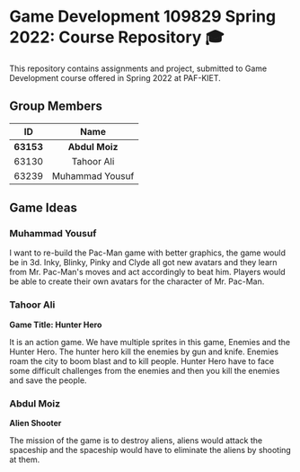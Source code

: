 # Game Development 109829 Spring 2022: Course Repository 🎓

This repository contains assignments and project, submitted to Game Development course offered in Spring 2022 at PAF-KIET.

## Group Members

| ID             | Name            |
|:--------------:|:---------------:|
|  **63153**     |  **Abdul Moiz** |
|  63130         |  Tahoor Ali     |
|  63239         |  Muhammad Yousuf|

## Game Ideas

### Muhammad Yousuf

I want to re-build the Pac-Man game with better graphics, the game would be in 3d. Inky, Blinky, Pinky and Clyde all got new avatars and they learn from Mr. Pac-Man's moves and act accordingly to beat him. Players would be able to create their own avatars for the character of Mr. Pac-Man.

### Tahoor Ali

**Game Title: Hunter Hero**

It is an action game. We have multiple sprites in this game, Enemies and the Hunter Hero. The hunter hero kill the enemies by gun and knife. Enemies roam the city to boom blast and to kill people. Hunter Hero have to face some difficult challenges from the enemies and then you kill the enemies and save the people.

### Abdul Moiz

**Alien Shooter**

The mission of the game is to destroy aliens, aliens would attack the spaceship and the spaceship would have to eliminate the aliens by shooting at them.
